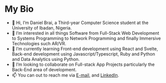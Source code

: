 # My Bio 

- 👋 Hi, I’m Daniel Brai, a Third-year Computer Science student at the University of Ibadan, Nigeria.
- 👀 I’m interested in all things Software from Full-Stack Web Development to Systems Programming to Network Programming and finally Immersive Technologies such AR/VR.
- 🌱 I’m currently learning Front-end development using React and Svelte, Back-end development using Javascript/Typescript, Ruby and Python and Data Analytics using Python.
- 💞️ I’m looking to collaborate on Full-stack App Projects particularly the Back-End area of development.
- 📫 You can out to reach me via [E-mail](mailto:danielbrai.dev@gmail.com), and [LinkedIn](https://www.linkedin.com/in/daniel-brai-12baa21a3/).
<!--
**Daniel-Brai/Daniel-Brai** is a ✨ _special_ ✨ repository because its `README.md` (this file) appears on your GitHub profile.

Here are some ideas to get you started:

- 🔭 I’m currently working on ...
- 🌱 I’m currently learning ...
- 👯 I’m looking to collaborate on ...
- 🤔 I’m looking for help with ...
- 💬 Ask me about ...
- 📫 How to reach me: ...
- 😄 Pronouns: ...
- ⚡ Fun fact: ...
-->
